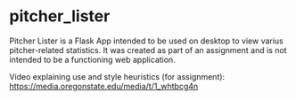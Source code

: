 # pitcher_lister

Pitcher Lister is a Flask App intended to be used on desktop to view varius pitcher-related statistics. 
It was created as part of an assignment and is not intended to be a functioning web application. 

Video explaining use and style heuristics (for assignment): https://media.oregonstate.edu/media/t/1_whtbcg4n
